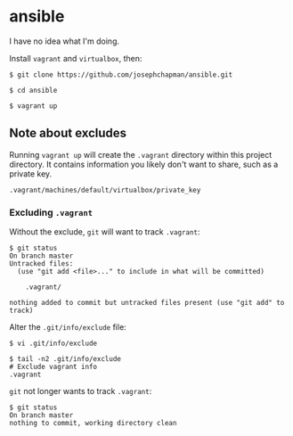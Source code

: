 # ansible

I have no idea what I'm doing.


Install `vagrant` and `virtualbox`, then:
```
$ git clone https://github.com/josephchapman/ansible.git

$ cd ansible

$ vagrant up
```






## Note about excludes

Running `vagrant up` will create the `.vagrant` directory within this project directory.
It contains information you likely don't want to share, such as a private key.
```
.vagrant/machines/default/virtualbox/private_key
```

### Excluding `.vagrant`

Without the exclude, `git` will want to track `.vagrant`:
```
$ git status
On branch master
Untracked files:
  (use "git add <file>..." to include in what will be committed)

	.vagrant/

nothing added to commit but untracked files present (use "git add" to track)
```
Alter the `.git/info/exclude` file:
```
$ vi .git/info/exclude 

$ tail -n2 .git/info/exclude
# Exclude vagrant info
.vagrant
```
`git` not longer wants to track `.vagrant`:
```
$ git status
On branch master
nothing to commit, working directory clean
```
